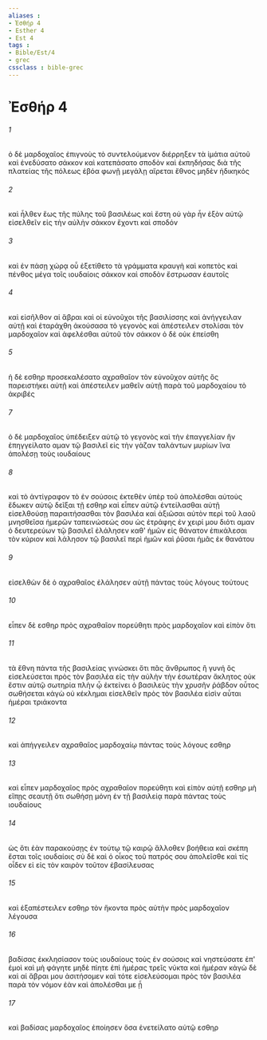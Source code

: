```yaml
---
aliases : 
- Ἐσθήρ 4
- Esther 4
- Est 4
tags : 
- Bible/Est/4
- grec
cssclass : bible-grec
---
```


# Ἐσθήρ 4

###### 1
ὁ δὲ μαρδοχαῖος ἐπιγνοὺς τὸ συντελούμενον διέρρηξεν τὰ ἱμάτια αὐτοῦ καὶ ἐνεδύσατο σάκκον καὶ κατεπάσατο σποδὸν καὶ ἐκπηδήσας διὰ τῆς πλατείας τῆς πόλεως ἐβόα φωνῇ μεγάλῃ αἴρεται ἔθνος μηδὲν ἠδικηκός
###### 2
καὶ ἦλθεν ἕως τῆς πύλης τοῦ βασιλέως καὶ ἔστη οὐ γὰρ ἦν ἐξὸν αὐτῷ εἰσελθεῖν εἰς τὴν αὐλὴν σάκκον ἔχοντι καὶ σποδόν
###### 3
καὶ ἐν πάσῃ χώρᾳ οὗ ἐξετίθετο τὰ γράμματα κραυγὴ καὶ κοπετὸς καὶ πένθος μέγα τοῖς ιουδαίοις σάκκον καὶ σποδὸν ἔστρωσαν ἑαυτοῖς
###### 4
καὶ εἰσῆλθον αἱ ἅβραι καὶ οἱ εὐνοῦχοι τῆς βασιλίσσης καὶ ἀνήγγειλαν αὐτῇ καὶ ἐταράχθη ἀκούσασα τὸ γεγονὸς καὶ ἀπέστειλεν στολίσαι τὸν μαρδοχαῖον καὶ ἀφελέσθαι αὐτοῦ τὸν σάκκον ὁ δὲ οὐκ ἐπείσθη
###### 5
ἡ δὲ εσθηρ προσεκαλέσατο αχραθαῖον τὸν εὐνοῦχον αὐτῆς ὃς παρειστήκει αὐτῇ καὶ ἀπέστειλεν μαθεῖν αὐτῇ παρὰ τοῦ μαρδοχαίου τὸ ἀκριβές
###### 7
ὁ δὲ μαρδοχαῖος ὑπέδειξεν αὐτῷ τὸ γεγονὸς καὶ τὴν ἐπαγγελίαν ἣν ἐπηγγείλατο αμαν τῷ βασιλεῖ εἰς τὴν γάζαν ταλάντων μυρίων ἵνα ἀπολέσῃ τοὺς ιουδαίους
###### 8
καὶ τὸ ἀντίγραφον τὸ ἐν σούσοις ἐκτεθὲν ὑπὲρ τοῦ ἀπολέσθαι αὐτοὺς ἔδωκεν αὐτῷ δεῖξαι τῇ εσθηρ καὶ εἶπεν αὐτῷ ἐντείλασθαι αὐτῇ εἰσελθούσῃ παραιτήσασθαι τὸν βασιλέα καὶ ἀξιῶσαι αὐτὸν περὶ τοῦ λαοῦ μνησθεῖσα ἡμερῶν ταπεινώσεώς σου ὡς ἐτράφης ἐν χειρί μου διότι αμαν ὁ δευτερεύων τῷ βασιλεῖ ἐλάλησεν καθ' ἡμῶν εἰς θάνατον ἐπικάλεσαι τὸν κύριον καὶ λάλησον τῷ βασιλεῖ περὶ ἡμῶν καὶ ῥῦσαι ἡμᾶς ἐκ θανάτου
###### 9
εἰσελθὼν δὲ ὁ αχραθαῖος ἐλάλησεν αὐτῇ πάντας τοὺς λόγους τούτους
###### 10
εἶπεν δὲ εσθηρ πρὸς αχραθαῖον πορεύθητι πρὸς μαρδοχαῖον καὶ εἰπὸν ὅτι
###### 11
τὰ ἔθνη πάντα τῆς βασιλείας γινώσκει ὅτι πᾶς ἄνθρωπος ἢ γυνή ὃς εἰσελεύσεται πρὸς τὸν βασιλέα εἰς τὴν αὐλὴν τὴν ἐσωτέραν ἄκλητος οὐκ ἔστιν αὐτῷ σωτηρία πλὴν ᾧ ἐκτείνει ὁ βασιλεὺς τὴν χρυσῆν ῥάβδον οὗτος σωθήσεται κἀγὼ οὐ κέκλημαι εἰσελθεῖν πρὸς τὸν βασιλέα εἰσὶν αὗται ἡμέραι τριάκοντα
###### 12
καὶ ἀπήγγειλεν αχραθαῖος μαρδοχαίῳ πάντας τοὺς λόγους εσθηρ
###### 13
καὶ εἶπεν μαρδοχαῖος πρὸς αχραθαῖον πορεύθητι καὶ εἰπὸν αὐτῇ εσθηρ μὴ εἴπῃς σεαυτῇ ὅτι σωθήσῃ μόνη ἐν τῇ βασιλείᾳ παρὰ πάντας τοὺς ιουδαίους
###### 14
ὡς ὅτι ἐὰν παρακούσῃς ἐν τούτῳ τῷ καιρῷ ἄλλοθεν βοήθεια καὶ σκέπη ἔσται τοῖς ιουδαίοις σὺ δὲ καὶ ὁ οἶκος τοῦ πατρός σου ἀπολεῖσθε καὶ τίς οἶδεν εἰ εἰς τὸν καιρὸν τοῦτον ἐβασίλευσας
###### 15
καὶ ἐξαπέστειλεν εσθηρ τὸν ἥκοντα πρὸς αὐτὴν πρὸς μαρδοχαῖον λέγουσα
###### 16
βαδίσας ἐκκλησίασον τοὺς ιουδαίους τοὺς ἐν σούσοις καὶ νηστεύσατε ἐπ' ἐμοὶ καὶ μὴ φάγητε μηδὲ πίητε ἐπὶ ἡμέρας τρεῖς νύκτα καὶ ἡμέραν κἀγὼ δὲ καὶ αἱ ἅβραι μου ἀσιτήσομεν καὶ τότε εἰσελεύσομαι πρὸς τὸν βασιλέα παρὰ τὸν νόμον ἐὰν καὶ ἀπολέσθαι με ᾖ
###### 17
καὶ βαδίσας μαρδοχαῖος ἐποίησεν ὅσα ἐνετείλατο αὐτῷ εσθηρ
